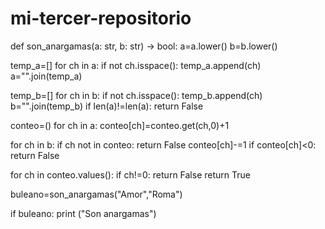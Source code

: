 # mi-tercer-repositorio

def son_anargamas(a: str, b: str) -> bool:
 a=a.lower()
 b=b.lower()

 temp_a=[]
 for ch in a:
     if not ch.isspace(): 
         temp_a.append(ch)
 a="".join(temp_a)

 temp_b=[]
 for ch in b:
    if not ch.isspace():
        temp_b.append(ch)
 b="".join(temp_b)
 if len(a)!=len(a):
   return False

 conteo=()
 for ch in a:
    conteo[ch]=conteo.get(ch,0)+1

 for ch in b:
  if ch not in conteo:
       return False
 conteo[ch]-=1
 if conteo[ch]<0:
    return False

 for ch in conteo.values():
  if ch!=0:
    return False
 return True

 buleano=son_anargamas("Amor","Roma")

 if buleano:
    print ("Son anargamas")



